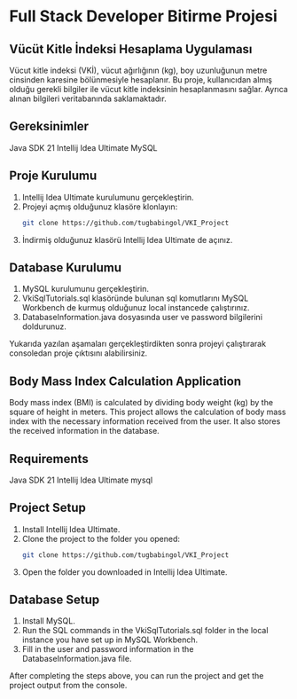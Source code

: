 # Full Stack Developer Bitirme Projesi
## Vücüt Kitle İndeksi Hesaplama Uygulaması

Vücut kitle indeksi (VKİ), vücut ağırlığının (kg), boy uzunluğunun metre cinsinden karesine bölünmesiyle hesaplanır. Bu proje, kullanıcıdan almış olduğu gerekli bilgiler ile vücut kitle indeksinin hesaplanmasını sağlar. Ayrıca alınan bilgileri veritabanında saklamaktadır.

## Gereksinimler
Java SDK 21
Intellij Idea Ultimate
MySQL

## Proje Kurulumu
1. Intellij Idea Ultimate kurulumunu gerçekleştirin.
2. Projeyi açmış olduğunuz klasöre klonlayın: 
    ```sh
   git clone https://github.com/tugbabingol/VKI_Project
   ````
3. İndirmiş olduğunuz klasörü Intellij Idea Ultimate de açınız.

## Database Kurulumu
1. MySQL kurulumunu gerçekleştirin.
2. VkiSqlTutorials.sql klasöründe bulunan sql komutlarını MySQL Workbench de kurmuş olduğunuz local instancede çalıştırınız.
3. DatabaseInformation.java dosyasında user ve password bilgilerini doldurunuz.

Yukarıda yazılan aşamaları gerçekleştirdikten sonra projeyi çalıştırarak consoledan proje çıktısını alabilirsiniz.


## Body Mass Index Calculation Application

Body mass index (BMI) is calculated by dividing body weight (kg) by the square of height in meters. This project allows the calculation of body mass index with the necessary information received from the user. It also stores the received information in the database.

## Requirements
Java SDK 21
Intellij Idea Ultimate
mysql

## Project Setup
1. Install Intellij Idea Ultimate.
2. Clone the project to the folder you opened:
     ```sh
    git clone https://github.com/tugbabingol/VKI_Project
    ````
3. Open the folder you downloaded in Intellij Idea Ultimate.

## Database Setup
1. Install MySQL.
2. Run the SQL commands in the VkiSqlTutorials.sql folder in the local instance you have set up in MySQL Workbench.
3. Fill in the user and password information in the DatabaseInformation.java file.

After completing the steps above, you can run the project and get the project output from the console.






